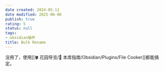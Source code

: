 ```yaml
---
date created: 2024-05-11
date modified: 2025-06-06
publish: true
rating: 5
status: null
tags:
- obsidian插件
title: Bulk Rename
---
```

没用了，使用[[🍀 花园导览/🧰 本库指南/Obsidian/Plugins/File Cooker]]都能搞定。
